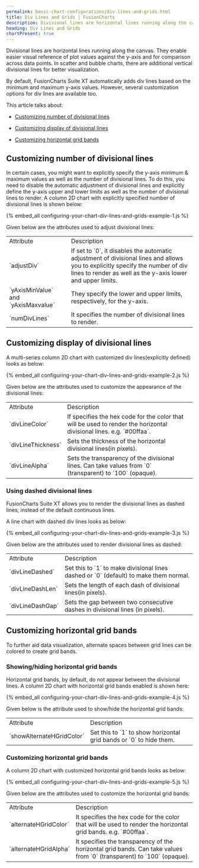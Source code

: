 ```yaml
---
permalink: basic-chart-configurations/div-lines-and-grids.html
title: Div Lines and Grids | FusionCharts
description: Divisional lines are horizontal lines running along the canvas enabling easier visual reference of plot values against the y-axis
heading: Div Lines and Grids
chartPresent: true
---
```


Divisional lines are horizontal lines running along the canvas. They enable easier visual reference of plot values against the y-axis and for comparison across data points. In scatter and bubble charts, there are additional vertical divisional lines for better visualization.

By default, FusionCharts Suite XT automatically adds div lines based on the minimum and maximum y-axis values. However, several customization options for div lines are available too.

This article talks about:

* <a href="{{ site.baseurl }}basic-chart-configurations/div-lines-and-grids.html#customizing-number-of-divisional-lines">Customizing number of divisional lines</a>

* <a href="{{ site.baseurl }}basic-chart-configurations/div-lines-and-grids.html#customizing-display-of-divisional-lines">Customizing display of divisional lines</a>

* <a href="{{ site.baseurl }}basic-chart-configurations/div-lines-and-grids.html#customizing-horizontal-grid-bands">Customizing horizontal grid bands</a>

## Customizing number of divisional lines

In certain cases, you might want to explicitly specify the y-axis minimum & maximum values as well as the number of divisional lines. To do this, you need to disable the automatic adjustment of divisional lines and explicitly define the y-axis upper and lower limits as well as the number of divisional lines to render.  A column 2D chart with explicitly specified number of divisional lines is shown below:

{% embed_all configuring-your-chart-div-lines-and-grids-example-1.js %}

Given below are the attributes used to adjust divisional lines:

<table>
  <tr>
    <td>Attribute</td>
    <td>Description</td>
  </tr>
  <tr>
    <td>`adjustDiv`</td>
    <td>If set to `0`, it disables the automatic adjustment of divisional lines and allows you to explicitly specify the number of div lines to render as well as the y-axis lower and upper limits.</td>
  </tr>
  <tr>
    <td>`yAxisMinValue` and `yAxisMaxvalue`</td>
    <td>They specify the lower and upper limits, respectively, for the y-axis.</td>
  </tr>
  <tr>
    <td>`numDivLines`</td>
    <td>It specifies the number of divisional lines to render.</td>
  </tr>
</table>






## Customizing display of divisional lines

A multi-series column 2D chart with customized div lines(explicitly defined) looks as below:

{% embed_all configuring-your-chart-div-lines-and-grids-example-2.js %}

Given below are the attributes used to customize the appearance of the divisional lines:

<table>
  <tr>
    <td>Attribute</td>
    <td>Description</td>
  </tr>
  <tr>
    <td>`divLineColor`</td>
    <td>If specifies the hex code for the color that will be used to render the horizontal divisional lines. e.g. `#00ffaa`.</td>
  </tr>
  <tr>
    <td>`divLineThickness`</td>
    <td>Sets the thickness of the horizontal divisional lines(in pixels).</td>
  </tr>
  <tr>
    <td>`divLineAlpha`</td>
    <td>Sets the transparency of the divisional lines. Can take values from `0` (transparent) to `100` (opaque).</td>
  </tr>
</table>






### Using dashed divisional lines

FusionCharts Suite XT allows you to render the divisional lines as dashed lines, instead of the default continuous lines.

A line chart with dashed div lines looks as below:

{% embed_all configuring-your-chart-div-lines-and-grids-example-3.js %}



Given below are the attributes used to render divisional lines as dashed:

<table>
  <tr>
    <td>Attribute</td>
    <td>Description</td>
  </tr>
  <tr>
    <td>`divLineDashed`</td>
    <td>Set this to `1` to make divisional lines dashed or `0` (default) to make them normal.</td>
  </tr>
  <tr>
    <td>`divLineDashLen`</td>
    <td>Sets the length of each dash of divisional lines(in pixels).</td>
  </tr>
  <tr>
    <td>`divLineDashGap`</td>
    <td>Sets the gap between two consecutive dashes in divisional lines (in pixels).</td>
  </tr>
</table>






## Customizing horizontal grid bands

To further aid data visualization, alternate spaces between grid lines can be colored to create grid bands.

### Showing/hiding horizontal grid bands

Horizontal grid bands, by default, do not appear between the divisional lines. A column 2D chart with horizontal grid bands enabled is shown here:

{% embed_all configuring-your-chart-div-lines-and-grids-example-4.js %}

Given below is the attribute used to show/hide the horizontal grid bands:

<table>
  <tr>
    <td>Attribute</td>
    <td>Description</td>
  </tr>
  <tr>
    <td>`showAlternateHGridColor`</td>
    <td>Set this to `1` to show horizontal grid bands or `0` to hide them.</td>
  </tr>
</table>






### Customizing horizontal grid bands

A column 2D chart with customized horizontal grid bands looks as below:

{% embed_all configuring-your-chart-div-lines-and-grids-example-5.js %}

Given below are the attributes used to customize the horizontal grid bands:

<table>
  <tr>
    <td>Attribute</td>
    <td>Description</td>
  </tr>
  <tr>
    <td>`alternateHGridColor`</td>
    <td>It specifies the hex code for the color that will be used to render the horizontal grid bands. e.g. `#00ffaa`.</td>
  </tr>
  <tr>
    <td>`alternateHGridAlpha`</td>
    <td>It specifies the transparency of the horizontal grid bands. Can take values from `0` (transparent) to `100` (opaque).</td>
  </tr>
</table>





